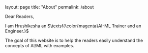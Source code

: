 layout: page
title: "About"
permalink: /about

Dear Readers,

I am Hrushikesha an $\textsf{\color{magenta}AI-ML Trainer and an Engineer.}$

The goal of this website is to help the readers easily understand the concepts of AI/ML with examples.
